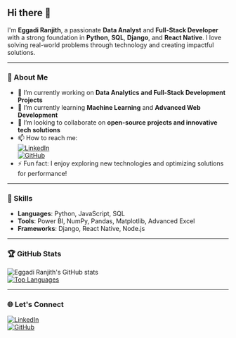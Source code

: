 ## Hi there 👋  
I'm **Eggadi Ranjith**, a passionate **Data Analyst** and **Full-Stack Developer** with a strong foundation in **Python**, **SQL**, **Django**, and **React Native**. I love solving real-world problems through technology and creating impactful solutions.

---

### 🌟 About Me  
- 🔭 I’m currently working on **Data Analytics and Full-Stack Development Projects**  
- 🌱 I’m currently learning **Machine Learning** and **Advanced Web Development**  
- 👯 I’m looking to collaborate on **open-source projects and innovative tech solutions**  
- 📫 How to reach me:  
  [![LinkedIn](https://img.shields.io/badge/LinkedIn-Connect-blue)](https://www.linkedin.com/in/eggadi-ranjith/)  
  [![GitHub](https://img.shields.io/badge/GitHub-Follow-black)](https://github.com/EggadiRanjith)  
- ⚡ Fun fact: I enjoy exploring new technologies and optimizing solutions for performance!  

---

### 🚀 Skills  
- **Languages**: Python, JavaScript, SQL  
- **Tools**: Power BI, NumPy, Pandas, Matplotlib, Advanced Excel  
- **Frameworks**: Django, React Native, Node.js  

---

### 🏆 GitHub Stats  
![Eggadi Ranjith's GitHub stats](https://github-readme-stats.vercel.app/api?username=EggadiRanjith&show_icons=true&theme=radical)  
[![Top Languages](https://github-readme-stats.vercel.app/api/top-langs/?username=EggadiRanjith&layout=compact)](https://github.com/EggadiRanjith)

---

### 🌐 Let's Connect  
[![LinkedIn](https://img.shields.io/badge/LinkedIn-Connect-blue)](https://www.linkedin.com/in/eggadi-ranjith/)  
[![GitHub](https://img.shields.io/badge/GitHub-Follow-black)](https://github.com/EggadiRanjith)  
